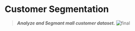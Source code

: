 # Customer Segmentation
> ***Analyze and Segmant mall customer dataset.***
> ![final](https://github.com/YossefEFM/Mall-Customer-Segmentation/assets/87450165/457deb9e-88d6-4bee-a429-1edd8c7cb14b)
